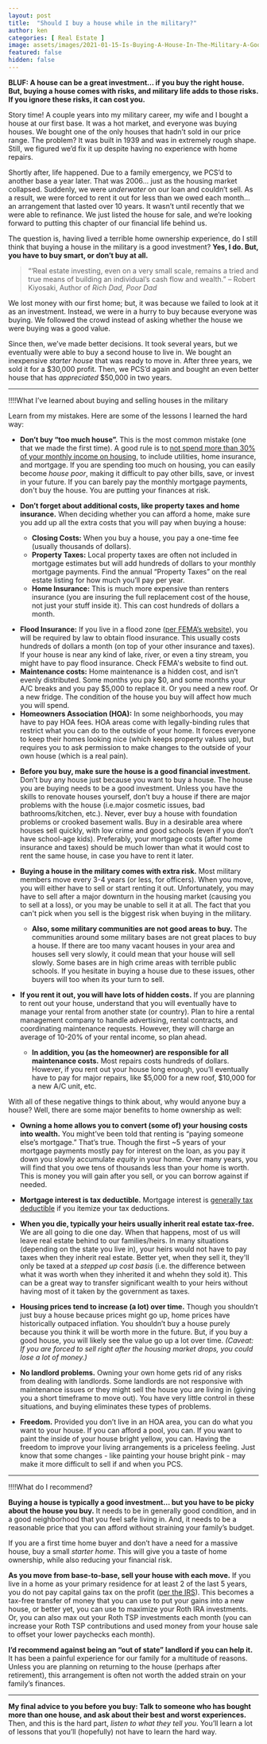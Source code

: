 ```yaml
---
layout: post
title:  "Should I buy a house while in the military?"
author: ken
categories: [ Real Estate ]
image: assets/images/2021-01-15-Is-Buying-A-House-In-The-Military-A-Good-Investment.png
featured: false
hidden: false
---
```


**BLUF: A house can be a great investment… if you buy the right house.  But, buying a house comes with risks, and military life adds to those risks. If you ignore these risks, it can cost you.**

Story time!  A couple years into my military career, my wife and I bought a house at our first base.  It was a hot market, and everyone was buying houses.  We bought one of the only houses that hadn’t sold in our price range.  The problem?  It was built in 1939 and was in extremely rough shape.  Still, we figured we’d fix it up despite having no experience with home repairs.

Shortly after, life happened.  Due to a family emergency, we PCS’d to another base a year later.  That was 2006... just as the housing market collapsed.  Suddenly, we were _underwater_ on our loan and couldn’t sell.  As a result, we were forced to rent it out for less than we owed each month… an arrangement that lasted over 10 years.  It wasn’t until recently that we were able to refinance.  We just listed the house for sale, and we’re looking forward to putting this chapter of our financial life behind us.

The question is, having lived a terrible home ownership experience, do I still think that buying a house in the military is a good investment?  **Yes, I do.  But, you have to buy smart, or don’t buy at all.**

> “‘Real estate investing, even on a very small scale, remains a tried and true means of building an individual’s cash flow and wealth.” – Robert Kiyosaki, Author of _Rich Dad, Poor Dad_

We lost money with our first home; but, it was because we failed to look at it as an investment.  Instead, we were in a hurry to buy because everyone was buying.  We followed the crowd instead of asking whether the house we were buying was a good value.  

Since then, we’ve made better decisions.  It took several years, but we eventually were able to buy a second house to live in.  We bought an inexpensive _starter house_ that was ready to move in.  After three years, we sold it for a $30,000 profit.  Then, we PCS’d again and bought an even better house that has _appreciated_ $50,000 in two years.

------------

!!!!What I’ve learned about buying and selling houses in the military

Learn from my mistakes.  Here are some of the lessons I learned the hard way:

- **Don’t buy “too much house”.**   This is the most common mistake (one that we made the first time).  A good rule is to [not spend more than 30% of your monthly income on housing](https://www.nerdwallet.com/article/finance/money/how-much-should-i-spend-on-rent), to include utilities, home insurance, and mortgage.  If you are spending too much on housing, you can easily become _house poor_, making it difficult to pay other bills, save, or invest in your future.  If you can barely pay the monthly mortgage payments, don't buy the house.  You are putting your finances at risk.

- **Don’t forget about additional costs, like property taxes and home insurance.**  When deciding whether you can afford a home, make sure you add up all the extra costs that you will pay when buying a house:
  * **Closing Costs:** When you buy a house, you pay a one-time fee (usually thousands of dollars).
  * **Property Taxes:** Local property taxes are often not included in mortgage estimates but will add hundreds of dollars to your monthly mortgage payments. Find the annual “Property Taxes” on the real estate listing for how much you’ll pay per year.
  * **Home Insurance:** This is much more expensive than renters insurance (you are insuring the full replacement cost of the house, not just your stuff inside it).  This can cost hundreds of dollars a month.
* **Flood Insurance:** If you live in a flood zone ([per FEMA’s website](https://www.fema.gov/flood-maps)), you will be required by law to obtain flood insurance.  This usually costs hundreds of dollars a month (on top of your other insurance and taxes).  If your house is near any kind of lake, river, or even a tiny stream, you might have to pay flood insurance.  Check FEMA's website to find out.
* **Maintenance costs:** Home maintenance is a hidden cost, and isn’t evenly distributed.  Some months you pay $0, and some months your A/C breaks and you pay $5,000 to replace it.  Or you need a new roof.  Or a new fridge.  The condition of the house you buy will affect how much you will spend.
* **Homeowners Association (HOA):** In some neighborhoods, you may have to pay HOA fees.  HOA areas come with legally-binding rules that restrict what you can do to the outside of your home.  It forces everyone to keep their homes looking nice (which keeps property values up), but requires you to ask permission to make changes to the outside of your own house (which is a real pain).

- **Before you buy, make sure the house is a good financial investment.**  Don’t buy any house just because you want to buy a house.  The house you are buying needs to be a good investment.  Unless you have the skills to renovate houses yourself, don’t buy a house if there are major problems with the house (i.e.major cosmetic issues, bad bathrooms/kitchen, etc.).  Never, ever buy a house with foundation problems or crooked basement walls.  Buy in a desirable area where houses sell quickly, with low crime and good schools (even if you don’t have school-age kids).  Preferably, your mortgage costs (after home insurance and taxes) should be much lower than what it would cost to rent the same house, in case you have to rent it later.    

- **Buying a house in the military comes with extra risk.**  Most military members move every 3-4 years (or less, for officers).  When you move, you will either have to sell or start renting it out.  Unfortunately, you may have to sell after a major downturn in the housing market (causing you to sell at a loss), or you may be unable to sell it at all.  The fact that you can't pick when you sell is the biggest risk when buying in the military.
  * **Also, some military communities are not good areas to buy.**  The communities around some military bases are not great places to buy a house.  If there are too many vacant houses in your area and houses sell very slowly, it could mean that your house will sell slowly.  Some bases are in high crime areas with terrible public schools.  If you hesitate in buying a house due to these issues, other buyers will too when its your turn to sell.  

- **If you rent it out, you will have lots of hidden costs.**  If you are planning to rent out your house, understand that you will eventually have to manage your rental from another state (or country).  Plan to hire a rental management company to handle advertising, rental contracts, and coordinating maintenance requests.  However, they will charge an average of 10-20% of your rental income, so plan ahead.
  * **In addition, you (as the homeowner) are responsible for all maintenance costs.**  Most repairs costs hundreds of dollars.  However, if you rent out your house long enough, you’ll eventually have to pay for major repairs, like $5,000 for a new roof, $10,000 for a new A/C unit, etc.  

With all of these negative things to think about, why would anyone buy a house?  Well, there are some major benefits to home ownership as well:

- **Owning a home allows you to convert (some of) your housing costs into wealth.**  You might’ve been told that renting is “paying someone else’s mortgage.”  That’s true.  Though the first ~5 years of your mortgage payments mostly pay for interest on the loan, as you pay it down you slowly accumulate _equity_ in your home.  Over many years, you will find that you owe tens of thousands less than your home is worth.  This is money you will gain after you sell, or you can borrow against if needed.

- **Mortgage interest is tax deductible.**  Mortgage interest is [generally tax deductible](https://www.irs.gov/publications/p936#en_US_2021_publink1000229891) if you itemize your tax deductions.  

- **When you die, typically your heirs usually inherit real estate tax-free.**  We are all going to die one day.  When that happens, most of us will leave real estate behind to our families/heirs.  In many situations (depending on the state you live in), your heirs would not have to pay taxes when they inherit real estate.  Better yet, when they sell it, they'll only be taxed at a _stepped up cost basis_ (i.e. the difference between what it was worth when they inherited it and whehn they sold it).  This can be a great way to transfer significant wealth to your heirs without having most of it taken by the government as taxes.

- **Housing prices tend to increase (a lot) over time.**  Though you shouldn’t just buy a house because prices might go up, home prices have historically outpaced inflation.  You shouldn’t buy a house purely because you think it will be worth more in the future.  But, if you buy a good house, you will likely see the value go up a lot over time.  _(Caveat: If you are forced to sell right after the housing market drops, you could lose a lot of money.)_

- **No landlord problems.**  Owning your own home gets rid of any risks from dealing with landlords.  Some landlords are not responsive with maintenance issues or they might sell the house you are living in (giving you a short timeframe to move out).  You have very little control in these situations, and buying eliminates these types of problems.  
- **Freedom.**  Provided you don’t live in an HOA area, you can do what you want to your house.  If you can afford a pool, you can.  If you want to paint the inside of your house bright yellow, you can.  Having the freedom to improve your living arrangements is a priceless feeling.  Just know that some changes - like painting your house bright pink - may make it more difficult to sell if and when you PCS.

-------

!!!!What do I recommend?

**Buying a house is typically a good investment… but you have to be picky about the house you buy.**  It needs to be in generally good condition, and in a good neighborhood that you feel safe living in.  And, it needs to be a reasonable price that you can afford without straining your family’s budget.

If you are a first time home buyer and don’t have a need for a massive house, buy a small _starter home_.  This will give you a taste of home ownership, while also reducing your financial risk.  

**As you move from base-to-base, sell your house with each move.**  If you live in a home as your primary residence for at least 2 of the last 5 years, you do not pay capital gains tax on the profit ([per the IRS](https://www.irs.gov/taxtopics/tc701)).  This becomes a tax-free transfer of money that you can use to put your gains into a new house, or better yet, you can use to maximize your Roth IRA investments.  Or, you can also max out your Roth TSP investments each month (you can increase your Roth TSP contributions and used money from your house sale to offset your lower paychecks each month).

**I’d recommend against being an “out of state” landlord if you can help it.**  It has been a painful experience for our family for a multitude of reasons.  Unless you are planning on returning to the house (perhaps after retirement), this arrangement is often not worth the added strain on your family’s finances.  

-------

**My final advice to you before you buy: Talk to someone who has bought more than one house, and ask about their best and worst experiences.**  Then, and this is the hard part, _listen to what they tell you_.  You’ll learn a lot of lessons that you’ll (hopefully) not have to learn the hard way.
